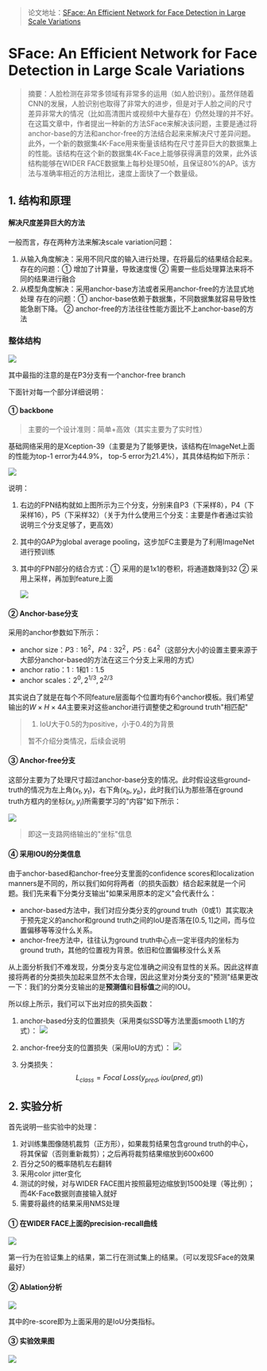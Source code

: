 > 论文地址：[SFace: An Efficient Network for Face Detection in Large Scale Variations](https://arxiv.org/abs/1804.06559)

# SFace: An Efficient Network for Face Detection in Large Scale Variations

> 摘要：人脸检测在非常多领域有非常多的运用（如人脸识别）。虽然伴随着CNN的发展，人脸识别也取得了非常大的进步，但是对于人脸之间的尺寸差异非常大的情况（比如高清图片或视频中大量存在）仍然处理的并不好。在这篇文章中，作者提出一种新的方法SFace来解决该问题，主要是通过将anchor-base的方法和anchor-free的方法结合起来来解决尺寸差异问题。此外，一个新的数据集4K-Face用来衡量该结构在尺寸差异巨大的数据集上的性能。该结构在这个新的数据集4K-Face上能够获得满意的效果，此外该结构能够在WIDER FACE数据集上每秒处理50帧，且保证80%的AP。该方法与准确率相近的方法相比，速度上面快了一个数量级。

## 1. 结构和原理

#### 解决尺度差异巨大的方法

一般而言，存在两种方法来解决scale variation问题：

1. 从输入角度解决：采用不同尺度的输入进行处理，在将最后的结果结合起来。
   存在的问题：① 增加了计算量，导致速度慢 ② 需要一些后处理算法来将不同的结果进行融合
2. 从模型角度解决：采用anchor-base方法或者采用anchor-free的方法显式地处理
   存在的问题：① anchor-base依赖于数据集，不同数据集就容易导致性能急剧下降。 ② anchor-free的方法往往性能方面比不上anchor-base的方法

### 整体结构

![](png/a1.png)

其中最指的注意的是在P3分支有一个anchor-free branch

下面针对每一个部分详细说明：

#### ① backbone

> 主要的一个设计准则：简单+高效（其实主要为了实时性）

基础网络采用的是Xception-39（主要是为了能够更快，该结构在ImageNet上面的性能为top-1 error为44.9%， top-5 error为21.4%），其具体结构如下所示：

![](png/a2.png)

说明：

1. 右边的FPN结构就如上图所示为三个分支，分别来自P3（下采样8），P4（下采样16），P5（下采样32）（关于为什么使用三个分支：主要是作者通过实验说明三个分支足够了，更高效）

2. 其中的GAP为global average pooling，这步加FC主要是为了利用ImageNet进行预训练

3. 其中的FPN部分的结合方式：① 采用的是1x1的卷积，将通道数降到32 ② 采用上采样，再加到feature上面

   ![](png/a3.png)

#### ② Anchor-base分支

采用的anchor参数如下所示：

- anchor size：$P3:16^2$，$P4:32^2$，$P5:64^2$（这部分大小的设置主要来源于大部分anchor-based的方法在这三个分支上采用的方式）
- anchor ratio：$1:1$和$1:1.5$
- anchor scales：$2^0,2^{1/3},2^{2/3}$

其实说白了就是在每个不同feature层面每个位置均有6个anchor模板。我们希望输出的$W\times H\times 4A$主要来对这些anchor进行调整使之和ground truth"相匹配"

> 1. IoU大于0.5的为positive，小于0.4的为背景
>
> 暂不介绍分类情况，后续会说明

#### ③ Anchor-free分支 

这部分主要为了处理尺寸超过anchor-base分支的情况。此时假设这些ground-truth的情况为左上角$(x_t,y_t)$，右下角$(x_b,y_b)$，此时我们认为那些落在ground truth方框内的坐标$(x_i, y_i)$所需要学习的"内容"如下所示：

![](png/a4.png)

> 即这一支路网络输出的"坐标"信息

#### ④ 采用IOU的分类信息

由于anchor-based和anchor-free分支里面的confidence scores和localization manners是不同的，所以我们如何将两者（的损失函数）结合起来就是一个问题。我们先来看下分类分支输出"如果采用原本的定义"会代表什么：

- anchor-based方法中，我们对应分类分支的ground truth（0或1）其实取决于预先定义的anchor和ground truth之间的IoU是否落在$[0.5,1]$之间，而与位置偏移等等没什么关系。
- anchor-free方法中，往往认为ground truth中心点一定半径内的坐标为ground truth，其他的位置视为背景。依旧和位置偏移没什么关系

从上面分析我们不难发现，分类分支与定位准确之间没有显性的关系。因此这样直接将两者的分类损失加起来显然不太合理，因此这里对分类分支的"预测"结果更改一下：我们的分类分支输出的是**预测值**和**目标值**之间的IOU。

所以综上所示，我们可以下出对应的损失函数：

1. anchor-based分支的位置损失（采用类似SSD等方法里面smooth L1的方式）：
   ![](png/a5.png)

2. anchor-free分支的位置损失（采用IoU的方式）：
   ![](png/a6.png)

3. 分类损失：
   $$
   L_{class}=Focal\ Loss(y_{pred},iou(pred, gt))
   $$


## 2. 实验分析

首先说明一些实验中的处理：

1. 对训练集图像随机裁剪（正方形），如果裁剪结果包含ground truth的中心，将其保留（否则重新裁剪）；之后再将裁剪结果缩放到600x600
2. 百分之50的概率随机左右翻转
3. 采用color jitter变化
4. 测试的时候，对与WIDER FACE图片按照最短边缩放到1500处理（等比例）；而4K-Face数据则直接输入就好
5. 需要将最终的结果采用NMS处理

#### ① 在WIDER FACE上面的precision-recall曲线

![](png/a7.png)

第一行为在验证集上的结果，第二行在测试集上的结果。（可以发现SFace的效果最好）

#### ② Ablation分析

![](png/a8.png)

其中的re-score即为上面采用的是IoU分类指标。

#### ③ 实验效果图

![](png/a9.png)




